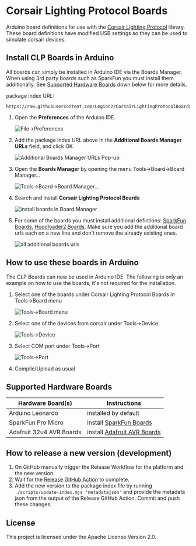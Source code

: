 # Corsair Lighting Protocol Boards
Arduino board definitions for use with the [Corsair Lighting Protocol](https://github.com/Legion2/CorsairLightingProtocol) library.
These board definitions have modified USB settings so they can be used to simulate corsair devices.

## Install CLP Boards in Arduino
All boards can simply be installed in Arduino IDE via the Boards Manager.
When using 3rd party boards such as SparkFun you must install them additionally.
See [Supported Hardware Boards](#supported-hardware-boards) down below for more details.

package index URL:
```
https://raw.githubusercontent.com/Legion2/CorsairLightingProtocolBoards/master/package_Legion2_CorsairLightingProtocolBoards_index.json
```

1. Open the **Preferences** of the Arduino IDE.

   ![File->Preferences](images/open-preferences.png)
1. Add the package index URL above in the **Additional Boards Manager URLs** field, and click OK.

   ![Additional Boards Manager URLs Pop-up](images/add-package-url.png)
1. Open the **Boards Manager** by opening the menu Tools->Board->Board Manager...

   ![Tools->Board->Board Manager...](images/open-boards-manager.png)
1. Search and install **Corsair Lighting Protocol Boards**

   ![install boards in Board Manager](images/install-boards.png)
1. For some of the boards you must install additional defintions: [SparkFun Boards](https://github.com/sparkfun/Arduino_Boards#installation-instructions), [Hoodloader2 Boards](https://github.com/NicoHood/HoodLoader2/wiki/Software-Installation#2-installing-board-definitions).
   Make sure you add the additional board urls each on a new line and don't remove the already existing ones.

   ![all additional boards urls](images/additional-boards-urls.png)

## How to use these boards in Arduino
The CLP Boards can now be used in Arduino IDE.
The following is only an example on how to use the boards, it's not required for the installation.

1. Select one of the boards under Corsair Lighting Protocol Boards in Tools->Board menu

   ![Tools->Board menu](images/select-board.png)
1. Select one of the devices from corsair under Tools->Device

   ![Tools->Device](images/select-device.png)
1. Select COM port under Tools->Port

   ![Tools->Port](images/select-port.png)
1. Compile/Upload as usual

## Supported Hardware Boards
| Hardware Board(s)        | Instructions                                                                                                  |
|--------------------------|---------------------------------------------------------------------------------------------------------------|
| Arduino Leonardo         | installed by default                                                                                          |
| SparkFun Pro Micro       | install [SparkFun Boards](https://github.com/sparkfun/Arduino_Boards#installation-instructions)               |
| Adafruit 32u4 AVR Boards | install [Adafruit AVR Boards](https://learn.adafruit.com/adafruit-feather-32u4-basic-proto/arduino-ide-setup) |

## How to release a new version (development)

1. On GitHub manually trigger the Release Workflow for the platform and the new version.
1. Wait for the [Release GitHub Action](https://github.com/Legion2/CorsairLightingProtocolBoards/actions?query=workflow%3ARelease) to complete.
1. Add the new version to the package index file by running `./scripts/update-index.mjs 'metadatajson'` and provide the metadata json from the output of the Release GitHub Action.
   Commit and push these changes.

## License
This project is licensed under the Apache License Version 2.0.
